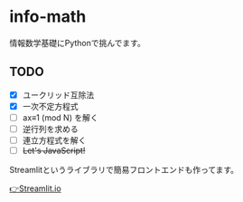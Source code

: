 # info-math
情報数学基礎にPythonで挑んでます。

## TODO
- [x] ユークリッド互除法
- [x] 一次不定方程式
- [ ] ax≡1 (mod N) を解く
- [ ] 逆行列を求める 
- [ ] 連立方程式を解く
- [ ] ~~Let's JavaScript!~~

Streamlitというライブラリで簡易フロントエンドも作ってます。

[👉Streamlit.io](https://share.streamlit.io/ryomanden/info-math/main/streamlit/calculator.py)
